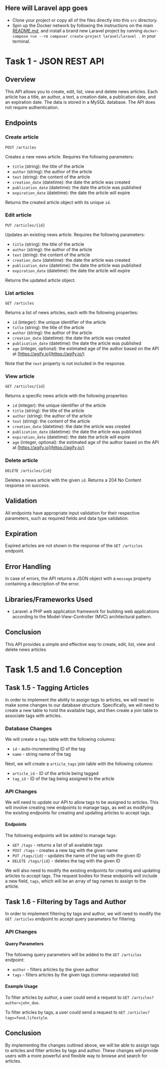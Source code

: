 ## Here will Laravel app goes

- Clone your project or copy all of the files directly into this `src` directory.
- Spin up the Docker network by following the instructions on the main [README.md](../README.md), and install a brand new Laravel project by running `docker-compose run --rm composer create-project laravel/laravel .` in your terminal.



# Task 1 - JSON REST API

## Overview

This API allows you to create, edit, list, view and delete news articles. Each article has a title, an author, a text, a creation date, a publication date, and an expiration date. The data is stored in a MySQL database. The API does not require authentication.

## Endpoints

### Create article

`POST /articles` 

Creates a new news article. Requires the following parameters:

-   `title` (string): the title of the article
-   `author` (string): the author of the article
-   `text` (string): the content of the article
-   `creation_date` (datetime): the date the article was created
-   `publication_date` (datetime): the date the article was published
-   `expiration_date` (datetime): the date the article will expire

Returns the created article object with its unique `id`.

### Edit article

`PUT /articles/{id}` 

Updates an existing news article. Requires the following parameters:

-   `title` (string): the title of the article
-   `author` (string): the author of the article
-   `text` (string): the content of the article
-   `creation_date` (datetime): the date the article was created
-   `publication_date` (datetime): the date the article was published
-   `expiration_date` (datetime): the date the article will expire

Returns the updated article object.

### List articles

`GET /articles` 

Returns a list of news articles, each with the following properties:

-   `id` (integer): the unique identifier of the article
-   `title` (string): the title of the article
-   `author` (string): the author of the article
-   `creation_date` (datetime): the date the article was created
-   `publication_date` (datetime): the date the article was published
-   `age` (integer, optional): the estimated age of the author based on the API at [https://agify.io](https://agify.io/)

Note that the `text` property is not included in the response.

### View article

`GET /articles/{id}` 

Returns a specific news article with the following properties:

-   `id` (integer): the unique identifier of the article
-   `title` (string): the title of the article
-   `author` (string): the author of the article
-   `text` (string): the content of the article
-   `creation_date` (datetime): the date the article was created
-   `publication_date` (datetime): the date the article was published
-   `expiration_date` (datetime): the date the article will expire
-   `age` (integer, optional): the estimated age of the author based on the API at [https://agify.io](https://agify.io/)

### Delete article

`DELETE /articles/{id}` 

Deletes a news article with the given `id`. Returns a 204 No Content response on success.

## Validation

All endpoints have appropriate input validation for their respective parameters, such as required fields and data type validation.

## Expiration

Expired articles are not shown in the response of the `GET /articles` endpoint.

## Error Handling

In case of errors, the API returns a JSON object with a `message` property containing a description of the error.

## Libraries/Frameworks Used

-   Laravel: a PHP web application framework for building web applications according to the Model-View-Controller (MVC) architectural pattern.

## Conclusion

This API provides a simple and effective way to create, edit, list, view and delete news articles

# Task 1.5 and 1.6 Conception

## Task 1.5 - Tagging Articles

In order to implement the ability to assign tags to articles, we will need to make some changes to our database structure. Specifically, we will need to create a new table to hold the available tags, and then create a join table to associate tags with articles.

### Database Changes

We will create a `tags` table with the following columns:

-   `id` - auto-incrementing ID of the tag
-   `name` - string name of the tag

Next, we will create a `article_tags` join table with the following columns:

-   `article_id` - ID of the article being tagged
-   `tag_id` - ID of the tag being assigned to the article

### API Changes

We will need to update our API to allow tags to be assigned to articles. This will involve creating new endpoints to manage tags, as well as modifying the existing endpoints for creating and updating articles to accept tags.

#### Endpoints

The following endpoints will be added to manage tags:

-   `GET /tags` - returns a list of all available tags
-   `POST /tags` - creates a new tag with the given name
-   `PUT /tags/{id}` - updates the name of the tag with the given ID
-   `DELETE /tags/{id}` - deletes the tag with the given ID

We will also need to modify the existing endpoints for creating and updating articles to accept tags. The request bodies for these endpoints will include a new field, `tags`, which will be an array of tag names to assign to the article.

## Task 1.6 - Filtering by Tags and Author

In order to implement filtering by tags and author, we will need to modify the `GET /articles` endpoint to accept query parameters for filtering.

### API Changes

#### Query Parameters

The following query parameters will be added to the `GET /articles` endpoint:

-   `author` - filters articles by the given author
-   `tags` - filters articles by the given tags (comma-separated list)

#### Example Usage

To filter articles by author, a user could send a request to `GET /articles?author=john_doe`.

To filter articles by tags, a user could send a request to `GET /articles?tags=food,lifestyle`.

## Conclusion

By implementing the changes outlined above, we will be able to assign tags to articles and filter articles by tags and author. These changes will provide users with a more powerful and flexible way to browse and search for articles.
